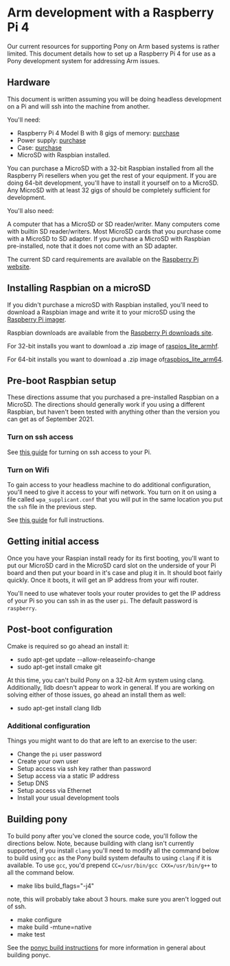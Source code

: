 # Arm development with a Raspberry Pi 4

Our current resources for supporting Pony on Arm based systems is rather limited. This document details how to set up a Raspberry Pi 4 for use as a
Pony development system for addressing Arm issues.

## Hardware

This document is written assuming you will be doing headless development on a Pi and will ssh into the machine from another.

You'll need:

- Raspberry Pi 4 Model B with 8 gigs of memory: [purchase](https://www.raspberrypi.org/products/raspberry-pi-4-model-b/?variant=raspberry-pi-4-model-b-8gb)
- Power supply: [purchase](https://www.raspberrypi.org/products/type-c-power-supply/)
- Case: [purchase](https://www.raspberrypi.org/products/raspberry-pi-4-case/)
- MicroSD with Raspbian installed.

You can purchase a MicroSD with a 32-bit Raspbian installed from all the Raspberry Pi resellers when you get the rest of your equipment. If you are doing 64-bit development, you'll have to install it yourself on to a MicroSD. Any MicroSD with at least 32 gigs of should be completely sufficient for development.

You'll also need:

A computer that has a MicroSD or SD reader/writer. Many computers come with builtin SD reader/writers. Most MicroSD cards that you purchase come with a MicroSD to SD adapter. If you purchase a MicroSD with Raspbian pre-installed, note that it does not come with an SD adapter.

The current SD card requirements are available on the [Raspberry Pi website](https://www.raspberrypi.org/documentation/computers/getting-started.html#sd-cards).

## Installing Raspbian on a microSD

If you didn't purchase a microSD with Raspbian installed, you'll need to download a Raspbian image and write it to your microSD using the [Raspberry Pi imager](https://www.raspberrypi.org/software/).

Raspbian downloads are available from the [Raspberry Pi downloads site](https://downloads.raspberrypi.org/).

For 32-bit installs you want to download a .zip image of [raspios_lite_armhf](https://downloads.raspberrypi.org/raspios_armhf/).

For 64-bit installs you want to download a .zip image of[raspbios_lite_arm64](https://downloads.raspberrypi.org/raspios_arm64/).

## Pre-boot Raspbian setup

These directions assume that you purchased a pre-installed Raspbian on a MicroSD. The directions should generally work if you using a different Raspbian, but haven't been tested with anything other than the version you can get as of September 2021.

### Turn on ssh access

See [this guide](https://phoenixnap.com/kb/enable-ssh-raspberry-pi) for turning on ssh access to your Pi.

### Turn on Wifi

To gain access to your headless machine to do additional configuration, you'll need to give it access to your wifi network. You turn on it on using a file called `wpa_supplicant.conf` that you will put in the same location you put the `ssh` file in the previous step.

See [this guide](https://www.raspberrypi-spy.co.uk/2017/04/manually-setting-up-pi-wifi-using-wpa_supplicant-conf/) for full instructions.

## Getting initial access

Once you have your Raspian install ready for its first booting, you'll want to put our MicroSD card in the MicroSD card slot on the underside of your Pi board and then put your board in it's case and plug it in. It should boot fairly quickly. Once it boots, it will get an IP address from your wifi router.

You'll need to use whatever tools your router provides to get the IP address of your Pi so you can ssh in as the user `pi`. The default password is `raspberry`.

## Post-boot configuration

Cmake is required so go ahead an install it:

- sudo apt-get update --allow-releaseinfo-change
- sudo apt-get install cmake git

At this time, you can't build Pony on a 32-bit Arm system using clang. Additionally, lldb doesn't appear to work in general. If you are working on solving either of those issues, go ahead an install them as well:

- sudo apt-get install clang lldb

### Additional configuration

Things you might want to do that are left to an exercise to the user:

- Change the `pi` user password
- Create your own user
- Setup access via ssh key rather than password
- Setup access via a static IP address
- Setup DNS
- Setup access via Ethernet
- Install your usual development tools

## Building pony

To build pony after you've cloned the source code, you'll follow the directions below. Note, because building with clang isn't currently supported, if you install `clang` you'll need to modify all the command below to build using `gcc` as the Pony build system defaults to using `clang` if it is available. To use `gcc`, you'd prepend `CC=/usr/bin/gcc CXX=/usr/bin/g++` to all the command below.

- make libs build_flags="-j4"

note, this will probably take about 3 hours. make sure you aren't logged out of ssh.

- make configure
- make build -mtune=native
- make test

See the [ponyc build instructions](https://github.com/ponylang/ponyc/blob/main/BUILD.md) for more information in general about building ponyc.
